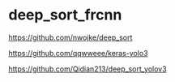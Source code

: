 # deep_sort_frcnn
https://github.com/nwojke/deep_sort

https://github.com/qqwweee/keras-yolo3

https://github.com/Qidian213/deep_sort_yolov3
